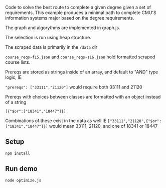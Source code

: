 Code to solve the best route to complete a given degree given a set of requirements. This example produces a minimal path to complete CMU'S information systems major based on the degree requirements.

The graph and algorythms are implemented in graph.js.

The selection is run using heap structure.


The scraped data is primarily in the `/data` dir

`course_reqs-f15.json` and `course_reqs-s16.json` hold formatted scraped course lists.


Prereqs are stored as strings inside of an array, and default to "AND" type logic, IE

`"prereqs": ["33111","21120"]` would require both 33111 and 21120

Prereqs with choices between classes are formatted with an object instead of a string

`[{"$or":["18341","18447"]}]`

Combinations of these exist in the data as well IE
`["33111","21120",{"$or":["18341","18447"]}]`
would mean 33111, 21120, and one of 18341 or 18447

## Setup

`npm install`


## Run demo

`node optimize.js`
